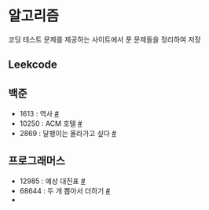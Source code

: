 # 알고리즘
코딩 테스트 문제를 제공하는 사이트에서 푼 문제들을 정리하여 저장

## Leekcode

## 백준
 - 1613 : 역사 [#](./백준/2020-10-15-exam-BJ1613.md)
 - 10250 : ACM 호텔 [#](./백준/BJ10250.md)
 - 2869 : 달팽이는 올라가고 싶다 [#](./백준/BJ2869.md)

## 프로그래머스
 - 12985 : 예상 대진표 [#](./프로그래머스/PG12985.md)
 - 68644 : 두 개 뽑아서 더하기 [#](./프로그래머스/PG68644.md)
 - 
